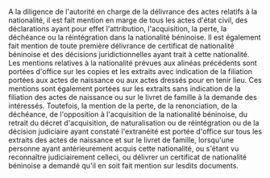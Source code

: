 A la diligence de l'autorité en charge de la délivrance des actes relatifs à la nationalité, il est fait mention en marge de tous les actes d'état civil, des déclarations ayant pour effet l'attribution, l'acquisition, la perte, la déchéance ou la réintégration dans la nationalité béninoise.
Il est également fait mention de toute première délivrance de certificat de nationalité béninoise et des décisions juridictionnelles ayant trait à cette nationalité.
Les mentions relatives à la nationalité prévues aux alinéas précédents sont portées d'office sur les copies et les extraits avec indication de la filiation portées aux actes de naissance ou aux actes dressés pour en tenir lieu.
Ces mentions sont également portées sur les extraits sans indication de la filiation des actes de naissance ou sur le livret de famille à la demande des intéressés.
Toutefois, la mention de la perte, de la renonciation, de la déchéance, de l'opposition à l'acquisition de la nationalité béninoise, du retrait du décret d'acquisition, de naturalisation ou de réintégration ou de la décision judiciaire ayant constaté l'extranéité est portée d'office sur tous les extraits des actes de naissance et sur le livret de famille, lorsqu'une personne ayant antérieurement acquis cette nationalité, ou s'étant vu reconnaître judiciairement celleci, ou délivrer un certificat de nationalité béninoise a demandé qu'il en soit fait mention sur lesdits documents.